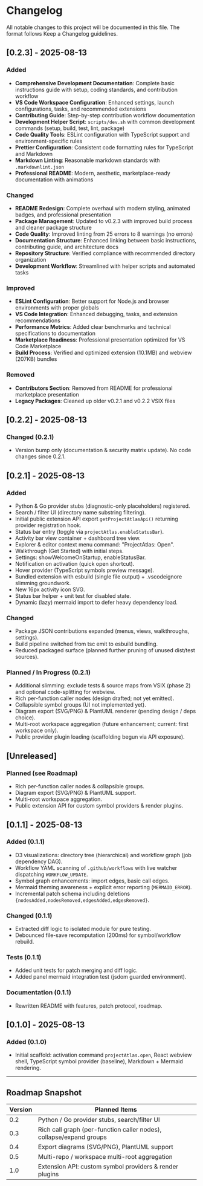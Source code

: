 # Changelog

All notable changes to this project will be documented in this file. The format follows Keep a Changelog guidelines.

## [0.2.3] - 2025-08-13

### Added

- **Comprehensive Development Documentation**: Complete basic instructions guide with setup, coding standards, and contribution workflow
- **VS Code Workspace Configuration**: Enhanced settings, launch configurations, tasks, and recommended extensions
- **Contributing Guide**: Step-by-step contribution workflow documentation
- **Development Helper Script**: `scripts/dev.sh` with common development commands (setup, build, test, lint, package)
- **Code Quality Tools**: ESLint configuration with TypeScript support and environment-specific rules
- **Prettier Configuration**: Consistent code formatting rules for TypeScript and Markdown
- **Markdown Linting**: Reasonable markdown standards with `.markdownlint.json`
- **Professional README**: Modern, aesthetic, marketplace-ready documentation with animations

### Changed

- **README Redesign**: Complete overhaul with modern styling, animated badges, and professional presentation
- **Package Management**: Updated to v0.2.3 with improved build process and cleaner package structure
- **Code Quality**: Improved linting from 25 errors to 8 warnings (no errors)
- **Documentation Structure**: Enhanced linking between basic instructions, contributing guide, and architecture docs
- **Repository Structure**: Verified compliance with recommended directory organization
- **Development Workflow**: Streamlined with helper scripts and automated tasks

### Improved

- **ESLint Configuration**: Better support for Node.js and browser environments with proper globals
- **VS Code Integration**: Enhanced debugging, tasks, and extension recommendations
- **Performance Metrics**: Added clear benchmarks and technical specifications to documentation
- **Marketplace Readiness**: Professional presentation optimized for VS Code Marketplace
- **Build Process**: Verified and optimized extension (10.1MB) and webview (207KB) bundles

### Removed

- **Contributors Section**: Removed from README for professional marketplace presentation
- **Legacy Packages**: Cleaned up older v0.2.1 and v0.2.2 VSIX files

## [0.2.2] - 2025-08-13

### Changed (0.2.1)

- Version bump only (documentation & security matrix update). No code changes since 0.2.1.

## [0.2.1] - 2025-08-13

### Added

- Python & Go provider stubs (diagnostic-only placeholders) registered.
- Search / filter UI (directory name substring filtering).
- Initial public extension API export `getProjectAtlasApi()` returning provider registration hook.
- Status bar entry (toggle via `projectAtlas.enableStatusBar`).
- Activity bar view container + dashboard tree view.
- Explorer & editor context menu command: "ProjectAtlas: Open".
- Walkthrough (Get Started) with initial steps.
- Settings: showWelcomeOnStartup, enableStatusBar.
- Notification on activation (quick open shortcut).
- Hover provider (TypeScript symbols preview message).
- Bundled extension with esbuild (single file output) + .vscodeignore slimming groundwork.
- New 16px activity icon SVG.
- Status bar helper + unit test for disabled state.
- Dynamic (lazy) mermaid import to defer heavy dependency load.

### Changed

- Package JSON contributions expanded (menus, views, walkthroughs, settings).
- Build pipeline switched from tsc emit to esbuild bundling.
- Reduced packaged surface (planned further pruning of unused dist/test sources).

### Planned / In Progress (0.2.1)

- Additional slimming: exclude tests & source maps from VSIX (phase 2) and optional code-splitting for webview.
- Rich per-function caller nodes (design drafted; not yet emitted).
- Collapsible symbol groups (UI not implemented yet).
- Diagram export (SVG/PNG) & PlantUML renderer (pending design / deps choice).
- Multi-root workspace aggregation (future enhancement; current: first workspace only).
- Public provider plugin loading (scaffolding begun via API exposure).

## [Unreleased]

### Planned (see Roadmap)

- Rich per-function caller nodes & collapsible groups.
- Diagram export (SVG/PNG) & PlantUML support.
- Multi-root workspace aggregation.
- Public extension API for custom symbol providers & render plugins.

## [0.1.1] - 2025-08-13

### Added (0.1.1)

- D3 visualizations: directory tree (hierarchical) and workflow graph (job dependency DAG).
- Workflow YAML scanning of `.github/workflows` with live watcher dispatching `WORKFLOW_UPDATE`.
- Symbol graph enhancements: import edges, basic call edges.
- Mermaid theming awareness + explicit error reporting (`MERMAID_ERROR`).
- Incremental patch schema including deletions `{nodesAdded,nodesRemoved,edgesAdded,edgesRemoved}`.

### Changed (0.1.1)

- Extracted diff logic to isolated module for pure testing.
- Debounced file-save recomputation (200ms) for symbol/workflow rebuild.

### Tests (0.1.1)

- Added unit tests for patch merging and diff logic.
- Added panel mermaid integration test (jsdom guarded environment).

### Documentation (0.1.1)

- Rewritten README with features, patch protocol, roadmap.

## [0.1.0] - 2025-08-13

### Added (0.1.0)

- Initial scaffold: activation command `projectAtlas.open`, React webview shell, TypeScript symbol provider (baseline), Markdown + Mermaid rendering.

---

## Roadmap Snapshot

| Version | Planned Items |
|---------|---------------|
| 0.2 | Python / Go provider stubs, search/filter UI |
| 0.3 | Rich call graph (per-function caller nodes), collapse/expand groups |
| 0.4 | Export diagrams (SVG/PNG), PlantUML support |
| 0.5 | Multi-repo / workspace multi-root aggregation |
| 1.0 | Extension API: custom symbol providers & render plugins |
